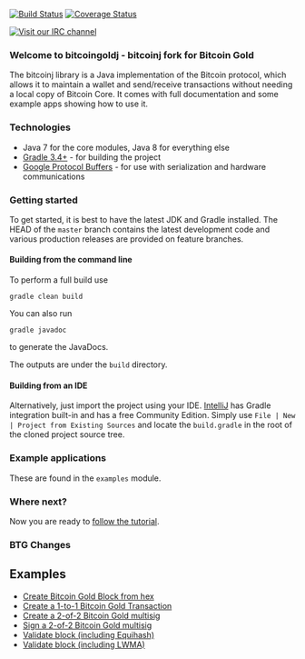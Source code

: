[![Build Status](https://travis-ci.org.bitcoingoldj/bitcoinj.png?branch=master)](https://travis-ci.org.bitcoingoldj/bitcoinj)   [![Coverage Status](https://coveralls.io/repos/bitcoinj/bitcoinj/badge.png?branch=master)](https://coveralls.io/r/bitcoinj/bitcoinj?branch=master)

[![Visit our IRC channel](https://kiwiirc.com/buttons/irc.freenode.net/bitcoinj.png)](https://kiwiirc.com/client/irc.freenode.net/bitcoinj)

### Welcome to bitcoingoldj - bitcoinj fork for Bitcoin Gold

The bitcoinj library is a Java implementation of the Bitcoin protocol, which allows it to maintain a wallet and send/receive transactions without needing a local copy of Bitcoin Core. It comes with full documentation and some example apps showing how to use it.

### Technologies

* Java 7 for the core modules, Java 8 for everything else
* [Gradle 3.4+](https://gradle.org/) - for building the project
* [Google Protocol Buffers](https://github.com/google/protobuf) - for use with serialization and hardware communications

### Getting started

To get started, it is best to have the latest JDK and Gradle installed. The HEAD of the `master` branch contains the latest development code and various production releases are provided on feature branches.

#### Building from the command line

To perform a full build use
```
gradle clean build
```
You can also run
```
gradle javadoc
```
to generate the JavaDocs.

The outputs are under the `build` directory.

#### Building from an IDE

Alternatively, just import the project using your IDE. [IntelliJ](http://www.jetbrains.com/idea/download/) has Gradle integration built-in and has a free Community Edition. Simply use `File | New | Project from Existing Sources` and locate the `build.gradle` in the root of the cloned project source tree.

### Example applications

These are found in the `examples` module.

### Where next?

Now you are ready to [follow the tutorial](https://bitcoinj.github.io/getting-started).

### BTG Changes

## Examples

- [Create Bitcoin Gold Block from hex](https://github.com/BTCGPU/bitcoinj/blob/master/core/src/test/java/org.bitcoingoldj/core/BlockGoldTest.java#L19)
- [Create a 1-to-1 Bitcoin Gold Transaction](https://github.com/BTCGPU/bitcoinj/blob/master/core/src/test/java/org.bitcoingoldj/core/TransactionTest.java#L553)
- [Create a 2-of-2 Bitcoin Gold multisig](https://github.com/BTCGPU/bitcoinj/blob/master/core/src/test/java/org.bitcoingoldj/core/TransactionTest.java#L590)
- [Sign a 2-of-2 Bitcoin Gold multisig](https://github.com/BTCGPU/bitcoinj/blob/master/core/src/test/java/org.bitcoingoldj/core/TransactionTest.java#L637)
- [Validate block (including Equihash)](https://github.com/BTCGPU/bitcoinj/blob/master/core/src/test/java/org.bitcoingoldj/core/BlockGoldTest.java#L144)
- [Validate block (including LWMA)](https://github.com/BTCGPU/bitcoinj/blob/master/core/src/test/java/org.bitcoingoldj/core/LwmaTest.java#L91)